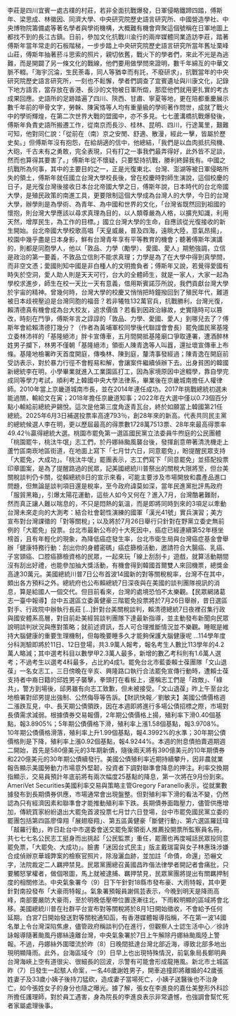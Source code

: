 李莊是四川宜賓一處古樸的村莊，若非全面抗戰爆發，日軍侵略鐵蹄四踏，傅斯年、梁思成、林徽因、同濟大學、中央研究院歷史語言研究所、中國營造學社、中央博物院籌備處等著名學者與學術機構，大概難有機會齊聚這個號稱在日軍地圖上都找不到的長江古鎮。日前，參加文化抗戰川渝行的兩岸媒體同業造訪李莊，踏著傅斯年當年常走的石板階梯，一步步踏上中央研究院歷史語言研究所當年舊址栗峰山莊，傅斯年抽著菸斗思索的照片，親切依舊，戰火下的學者們，來此不光是為逃難，而是開闢了另一條文化的戰線，他們要用做學問來證明，數千年綿亙的中華文脈不輟。「海宇沉淪，生民荼毒，同人等猶幸而有託，不廢研求」，抗戰當年的中央研究院歷史語言研究所，一刻也不鬆懈，學者們調查了宜賓遺址與川康文化，記錄下地方語言，當存放在香港、長沙的文物被日軍所燬，那麼他們就用更扎實的考古成果回應。史語所的足跡踏遍了四川、陝西、甘肅、寧夏等地，更在陪都重慶展示數千年前的甲骨文字，勞榦、陳寅恪等人均有重量級的學術著作問世，成就了戰火中的學術輝煌，在第二次世界大戰的盟國中，亦不多見。七七蘆溝橋抗戰爆發後，傅斯年負責史語所搬遷工作，從南京而長沙、桂林、昆明、四川，行途萬里，艱難可知，他對同仁說：「從前在（南）京之安閒、舒適、散漫，經此一擊，皆屬於歷史矣。」但傅斯年沒有抱怨，在給胡適的信中，他總結，「我們是以血肉抵抗飛機、大砲，千古未有之勇敢，完全表現，只有打之一事我們最弄得好，此外皆不足談，然而也算得其要害了。」傅斯年從不懷疑，只要堅持抗戰，勝利終歸我有。中國之抗戰所為何事，其中的主要目的之一，正是光復東北、台灣、澎湖等被日軍侵略所失的領土，傅斯年就任國立台灣大學校長後，曾在校慶時對師生演說，這個校慶的日子，是光復台灣後接收日本台北帝國大學之日，傅斯年說，日本時代的台北帝國大學，是殖民政策的南進工具，更要限制這個大學成為台灣人的大學，今日的台灣大學，辦學則是為學術、為青年、為中國和世界的文化，「台灣省既然回到祖國的懷抱，則台灣大學應該以尋求真理為目的，以人類尊嚴為人格，以擴充知識，利用天然，增厚民生，為工作的目標。」國立台灣大學的生命，自應該從光復接收的新生開始。台北帝國大學校歌高唱「天皇威嚴，普及四海，遠眺大陸，意氣昂揚」，校園中幾乎盡是日本身影，鮮有台灣青年享有平等教育的機會；聽著傅斯年演講的，則都是同胞學人，他以「敦品、力學（勵學）、愛國、愛人」期勉強調，立信是政治的第一要義，不敦品立信則不能求真理；力學是為了在大學中得到真學問，而非空文憑；愛國則知中國是非白種人的文明擔負者；傅斯年又說，若覺得愛國有時失於空洞，愛人助人則是天天可行，台大的全體師生，就是一家人，大家一起為學校求進步，師生在校一天比一天有意義，借用斯賓諾莎所說，我們貢獻台灣大學於宇宙的精神。曾幾何時，台灣大學的校慶又悄悄把時鐘撥回到了殖民年代，難道被日本歧視壓迫是台灣同胞的福音？若非犧牲132萬官兵，抗戰勝利，台灣光復，賴清德真有機會成為台大校友，追求價值？若看到因政治緣故，史實隨時可以篡改，時刻在鬥爭，傅斯年言之諄諄的「敦品、力學、愛國、愛人」到哪兒去了？傅斯年會給賴清德打幾分？（作者為黃埔軍校同學後代聯誼會會長）罷免國民黨基隆立委林沛祥的「基隆絕沛」胖卡宣傳車，五月間開抵基隆廟口爭取連署，遭酒醉林姓男子攔下，林男不僅朝「基隆絕沛」領銜人陳青逸等人叫囂，還扯壞宣傳車上布條。基隆地檢署昨天首度開庭，傳喚林、陳到庭，釐清事發經過；陳青逸在開庭前受訪表示，對於暴力行徑不會輕易和解，會讓案件繼續偵辦下去。出身貧困的韓國新總統李在明，小學畢業就進入工業園區打工，因為家境原因中途輟學，靠自學完成同等學力考試，順利考上韓國中央大學法律系，畢業後在京畿城南擔任人權律師。2010年當上京畿道城南市長，並在2014年連任成功。2017年挑戰總統初選未能過關，輸給文在寅；2018年擔任京畿道知事；2022年在大選中僅以0.73個百分點小輸給前總統尹錫悅。這次是他第三度角逐青瓦台，終於如願當上韓國第21任總統。2025年6月3日補選投票率高達793％，創28年來的新高。代表共同民主黨的總統候選人李在明，更以歷屆最高的得票數1728萬7513票、28年來最高得票率49.42％贏得總統大選。桃園市罷免第一選區國民黨立法委員牛煦庭的公民團體「桃園罷牛，桃汰牛氓」志工們，於丹娜絲颱風襲台後，發揮創意帶著清洗機走上蘆竹區南崁地區街道，在地面上寫下「七月廿六日，同意罷免」，盼提醒民眾支持「大罷免，大成功」。「桃汰牛氓」罷團表示，志工們寫下「同意罷免」並搭配投票印章圖案，是為了提醒路過的民眾，記美國總統川普祭出的關稅大限將至，但台美關稅談判仍卡關，從賴總統8日的宣示來看，可能主要涉及市場開放和農產品進口問題，但無論是談判項目還是稅率，至今政府諱莫如深，當年民進黨批評馬政府「服貿黑箱」，引爆太陽花運動，這些人如今又何在？進入7月，台灣酷暑難耐，然而真正讓人難以喘息的，不只是悶熱的氣溫，而是即將同時到來的3項足以牽動台灣未來走向的大測考：結合社會韌性演練的國軍「漢光41號」實兵演習；美方宣布對台灣課徵的「對等關稅」；以及將於7月26日舉行只針對在野黨立委史無前例的「大罷免」投票。台北市最新公布的十大死因中，癌症已經連續第52年穩坐榜首，且有年輕化的現象，為降低癌症發生率，台北市衛生局與台灣癌症基金會舉辦「健康特務行動：刮出你的身體密碼」癌症篩檢活動，邀請符合大腸癌、乳癌、子宮頸癌、口腔癌篩檢資格的民眾，一起來玩「線上刮刮卡」遊戲，就算活動期間沒有刮出好禮，也能參加抽大獎活動，有機會得到韓國首爾雙人來回機票，總獎金高達30萬元。美國總統川普7日公布首波14國新的對等關稅稅率，台灣不在其中，頗出各方預料之外。總統府也公布賴總統7日深夜與在美國的談判團隊視訊的消息，算是給國人一個交代。但目前看來，台灣的處境恐怕不太樂觀。【民眾網諸葛志一臺中報導】台中五選區立委黃健豪三階罷免投票將於7月26日舉辦，昔日選區對手、行政院中辦執行長莊 […]針對台美關稅談判，賴清德總統7日夜裡召集行政與國安體系高層，對目前赴美經貿談判團隊下達最新指導，並主動發布新聞向民眾說明談判狀況與應對策略；就前述資訊，吾人可合理推斷情況並不樂觀。睡眠是維持大腦健康的重要生理機制，但每晚要睡多久才能夠保護大腦健康呢 ...114學年度分科測驗即將於11日、12日登場，共3.9萬人報考，報名考生人數比113學年的4.2萬人略減；其中選考科目以數學甲2.3萬人最多，新增的數乙考科則有1.6萬人選考；不過考生以選考4科最多，占比約4成1。罷免台北市藍委賴士葆團隊「文山退葆」一名女志工，三日傍晚在辛亥、興隆路口執行合法罷免宣傳行動時，遭賴士葆支持者中裔日籍的邱姓男子襲擊，拳頭打在看板上，還稱志工們是「政敵」、「綠共」，警方到場後，邱男雖有向志工致歉，但未被接受。「文山退葆」昨上午至台北地檢署對邱男提出強制、公然侮辱等告訴。【財訊快報／劉敏夫】美國公債價格週二漲跌互見，中、長天期公債領跌，因在本週即將進行多場公債招標之際，市場對長債需求減弱。根據債券交易報價，2年期公債價格上揚，殖利率下滑0.40個基點，報3.8905%；5年期公債價格下滑，殖利率上漲1.58個基點，報3.9708%。10年期公債價格滑落，殖利率上升1.99個基點，報4.3992%的水準；30年期公債價格則是下降，殖利率上漲0.92個基點，報4.9244%。本週的附息債拍賣週期週二開始，首先是580億美元的3年期新債，隨後兩天將有390億美元的10年期債券和220億美元的30年期公債續發行。美國公債殖利率近期持續攀升，因非農就業報告顯示美國勞動力市場意外堅韌，投資者下調對聯準會降息的押注。利率交換期指顯示，交易員預計年底前將有兩次幅度25基點的降息，第一次將在9月份到來。AmeriVet Securities美國利率交易與策略主管Gregory Faranello表示，從就業數據發布到長期債券供應，市場通常會出現盤整。但對殖利率下滑的看法不變，仍然認為只有經濟因素和聯準會才能推動殖利率下跌。長期債券面臨壓力，儘管供應增加，傳統買家紛紛退出大罷免首波投票七月廿六日登場，台中市罷免國民黨立委的罷團包括第四區廖偉翔「展翅廢翔」、第五區黃健豪「斷健行動」、第六選區羅廷瑋「敲羅行動」，昨日赴台中市選委會送交罷免案領銜人推薦投開票所監察員名冊，共七七七名公民志工挺身而出挑起「公民監票」重任，罷團也再度喊話民眾投同意罷免票，「大罷免、大成功」。臉書「迷因台式民主」版主戴瑞甯與女子林惠珠涉嫌合成偵辦京華城弊案的檢察官照片，除潑灑血跡，並加註「命債，命還」恐嚇文字，法院裁定二人羈押禁見。民眾黨團總召黃國昌昨偕法律學者開記者會痛批，只要觸怒掌權者，做個哏圖，馬上就被逮捕、羈押禁見，民眾黨團將提出有關羈押制度的相關修法。中央氣象署今（9）日下午針對18縣市發布豪、大雨特報，其中更針對南投發布「大豪雨特報」。氣象署預報員謝佩芸表示，今晚到明天是降雨高峰，南部要嚴防大豪雨，至於明晚低壓帶位置逐漸往北，下雨較明顯的區域將會北移。美國總統川普在社群平台宣布對等關稅將於8月1日開始徵收，不會給予任何延期。白宮7日開始發送對等關稅通知函，有香港媒體報導指稱，不在第一波14國名單上令台灣深陷焦慮，儘管政府稱談判仍在進行，但觀察人士認生活中心／徐詩詠報導隨著颱風丹娜絲遠離台灣，中央氣象署於7日上午解除丹娜絲颱風陸上警報。不過，丹娜絲外圍環流於昨（8）日晚間抵達台灣北部近海，導致北部多地出現明顯降雨。此外，台海區域今（9）日早上也出現特殊情況，前氣象局長鄭明典台灣海峽上空有道很尖、很細長的回波，示警有可能會形成龍捲風。新北市土城區昨（7）日發生一起駭人命案，一名46歲謝姓男子，開車追撞即將離婚的42歲張姓妻子及33歲小姨子後持刀猛砍，造成妻子當場死亡，小姨子送醫後也不治身亡，如今張姓女子的身分也隨之曝光。據了解，張女在李進良的嘉仕美整形外科診所擔任護理師，對於員工遇害，身為院長的李進良表示非常遺憾，也強調會幫忙死者家屬處理後事。